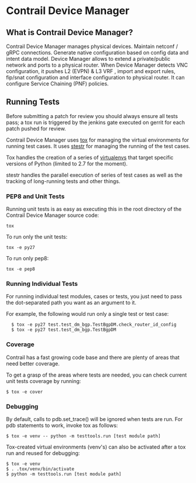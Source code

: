 # Contrail Device Manager

## What is Contrail Device Manager?

Contrail Device Manager manages physical devices. Maintain netconf / gRPC
connections. Generate native configuration based on config data and intent
data model. Device Manager allows to extend a private/public network and
ports to a physical router. When Device Manager detects VNC configuration,
it pushes L2 (EVPN) & L3 VRF , import and export rules, fip/snat configuration
and interface configuration to physical router. It can configure
Service Chaining (PNF) policies.

## Running Tests

Before submitting a patch for review you should always ensure all tests pass; a
tox run is triggered by the jenkins gate executed on gerrit for each patch
pushed for review.

Contrail Device Manager uses [tox](http://tox.readthedocs.org/en/latest/) 
for managing the virtual environments for running test cases. It uses
[stestr](https://stestr.readthedocs.io/en/latest/index.html) for managing the
running of the test cases.

Tox handles the creation of a series of
[virtualenvs](https://pypi.python.org/pypi/virtualenv) that target specific
versions of Python (limited to 2.7 for the moment).

stestr handles the parallel execution of series of test cases as well as
the tracking of long-running tests and other things.

### PEP8 and Unit Tests

Running unit tests is as easy as executing this in the root directory
of the Contrail Device Manager source code:

    tox

To run only the unit tests:

    tox -e py27

To run only pep8:

    tox -e pep8

### Running Individual Tests

For running individual test modules, cases or tests, you just need to pass
the dot-separated path you want as an argument to it.

For example, the following would run only a single test or test case:

      $ tox -e py27 test.test_dm_bgp.TestBgpDM.check_router_id_config
      $ tox -e py27 test.test_dm_bgp.TestBgpDM

### Coverage

Contrail has a fast growing code base and there are plenty of areas that need
better coverage.

To get a grasp of the areas where tests are needed, you can check current unit
tests coverage by running:

    $ tox -e cover

### Debugging

By default, calls to pdb.set_trace() will be ignored when tests are run. For
pdb statements to work, invoke tox as follows:

    $ tox -e venv -- python -m testtools.run [test module path]

Tox-created virtual environments (venv's) can also be activated after a tox run
and reused for debugging:

    $ tox -e venv
    $ . .tox/venv/bin/activate
    $ python -m testtools.run [test module path]
